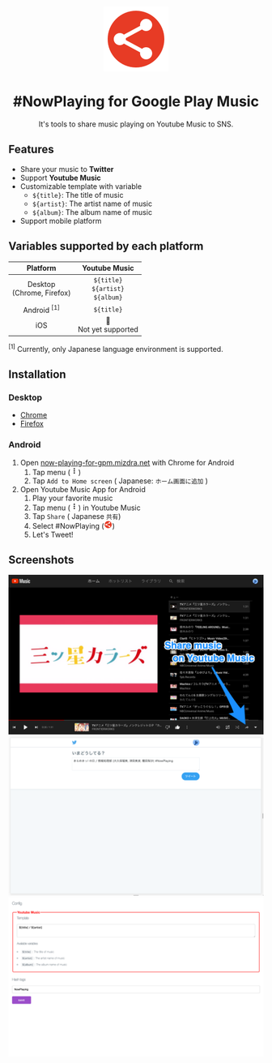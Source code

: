 <div align="center">

<a href="https://now-playing-for-gpm.mizdra.net" title="#NowPlaying for Google Play Music" target="_blank" rel="noopener">
  <img alt="Logo"src=./src/common/img/logo-128.png?raw=true">
</a>

# #NowPlaying for Google Play Music

It's tools to share music playing on Youtube Music to SNS.

</div>

## Features

- Share your music to **Twitter**
- Support **Youtube Music**
- Customizable template with variable
  - <code>${title}</code>: The title of music
  - <code>${artist}</code>: The artist name of music
  - <code>${album}</code>: The album name of music
- Support mobile platform

## Variables supported by each platform

|            Platform            |                Youtube Music                |
| :----------------------------: | :-----------------------------------------: |
| Desktop <br> (Chrome, Firefox) | `${title}` <br> `${artist}` <br> `${album}` |
|     Android <sup>[1]</sup>     |                 `${title}`                  |
|              iOS               |          🚫 <br> Not yet supported          |

<sup>[1]</sup> Currently, only Japanese language environment is supported.

## Installation

### Desktop

- [Chrome](https://chrome.google.com/webstore/detail/nowplaying-for-google-pla/nhpanomgefidcljmcmkbanhoomaglmlk)
- [Firefox](https://addons.mozilla.org/ja/firefox/addon/nowplaying-for-google-pla)

### Android

1. Open [now-playing-for-gpm.mizdra.net](https://now-playing-for-gpm.mizdra.net) with Chrome for Android
   1. Tap menu (<img src="./src/common/img/more_vert.svg" alt="Menu Icon" width="16" />)
   2. Tap <code>Add to Home screen</code> ( Japanese: <code>ホーム画面に追加</code> )
2. Open Youtube Music App for Android
   1. Play your favorite music
   2. Tap menu (<img src="./src/common/img/more_vert.svg" alt="Menu Icon" width="16" />) in Youtube Music
   3. Tap <code>Share</code> ( Japanese <code>共有</code>)
   4. Select #NowPlaying (<img src="./src/common/img/logo.svg" alt="#NowPlaying Icon" width="16" />)
   5. Let's Tweet!

## Screenshots

![Screenshot 4](./src/common/img/screenshot1.png?raw=true 'Screenshot 1')
![Screenshot 2](./src/common/img/screenshot2.png?raw=true 'Screenshot 2')
![Screenshot 3](./src/common/img/screenshot3.png?raw=true 'Screenshot 3')
